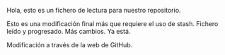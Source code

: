 Hola, esto es un fichero de lectura para nuestro repositorio.

Esto es una modificación final más que requiere el uso de stash. 
Fichero leído y progresado. Más cambios. Ya está.

Modificación a través de la web de GitHub.
